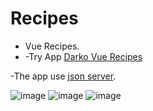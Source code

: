 # Recipes

- Vue Recipes.
- -Try App [Darko Vue Recipes]([https://darko-vue-expense-tracker.netlify.app/](https://darko-vue-recepies.netlify.app/))

-The app use [json server](https://dummyjson.com/).

![image](https://i.ibb.co/41RTGyD/image-2024-11-12-T13-36-26-427-Z.png)
![image](https://i.ibb.co/sQbxy7R/image-2024-11-12-T13-36-45-705-Z.png)
![image](https://i.ibb.co/vZpXwMw/image-2024-11-12-T13-37-01-157-Z.png)
